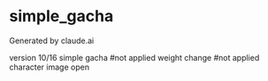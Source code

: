 # simple_gacha

Generated by claude.ai

version 10/16
simple gacha
#not applied weight change
#not applied character image open

